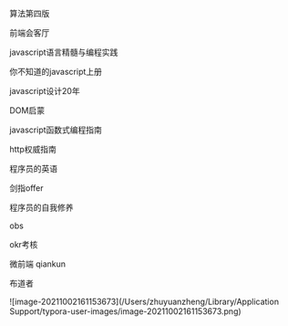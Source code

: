 算法第四版

前端会客厅

javascript语言精髓与编程实践

你不知道的javascript上册

javascript设计20年

DOM启蒙

javascript函数式编程指南

http权威指南

程序员的英语

剑指offer

程序员的自我修养





obs

okr考核

微前端 qiankun

布道者

![image-20211002161153673](/Users/zhuyuanzheng/Library/Application Support/typora-user-images/image-20211002161153673.png)